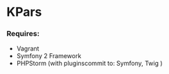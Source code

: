 # KPars

### Requires:
* Vagrant
* Symfony 2 Framework 
* PHPStorm (with pluginscommit to: Symfony, Twig )